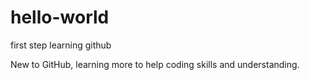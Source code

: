 # hello-world
first step learning github

New to GitHub, learning more to help coding skills and understanding.
